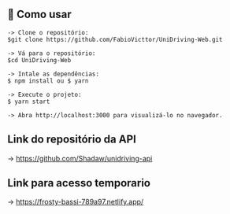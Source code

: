 ## 📖 Como usar

```
-> Clone o repositório:
$git clone https://github.com/FabioVicttor/UniDriving-Web.git

-> Vá para o repositório:
$cd UniDriving-Web

-> Intale as dependências:
$ npm install ou $ yarn

-> Execute o projeto:
$ yarn start

-> Abra http://localhost:3000 para visualizá-lo no navegador.
```
## Link do repositório da API

-> https://github.com/Shadaw/unidriving-api

## Link para acesso temporario

-> https://frosty-bassi-789a97.netlify.app/
